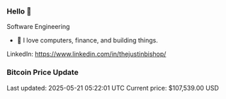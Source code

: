 ### Hello 🤙  

Software Engineering

- 🔭 I love computers, finance, and building things.
  
LinkedIn: https://www.linkedin.com/in/thejustinbishop/  


































































































































































































































































































































### Bitcoin Price Update
Last updated: 2025-05-21 05:22:01 UTC
Current price: $107,539.00 USD
